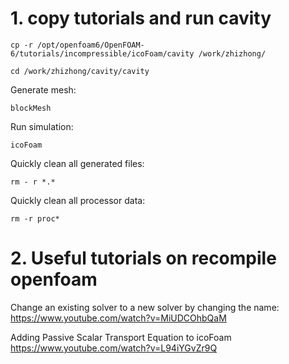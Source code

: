 # 1. copy tutorials and run cavity
```
cp -r /opt/openfoam6/OpenFOAM-6/tutorials/incompressible/icoFoam/cavity /work/zhizhong/
```
```
cd /work/zhizhong/cavity/cavity
```
Generate mesh:
```
blockMesh
```
Run simulation:
```
icoFoam
```
Quickly clean all generated files:
```
rm - r *.*
```
Quickly clean all processor data:
```
rm -r proc*
```
# 2. Useful tutorials on recompile openfoam
Change an existing solver to a new solver by changing the name:  
<https://www.youtube.com/watch?v=MiUDCOhbQaM>

Adding Passive Scalar Transport Equation to icoFoam  
<https://www.youtube.com/watch?v=L94iYGvZr9Q>
